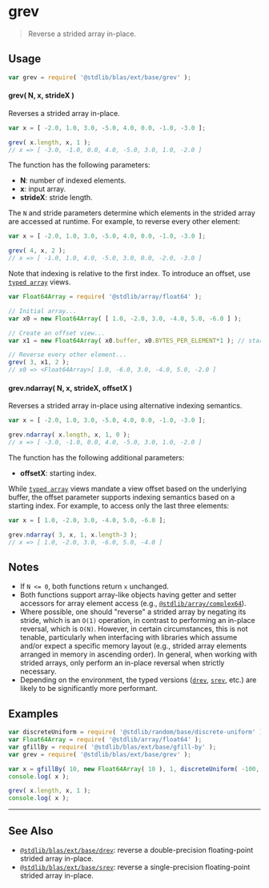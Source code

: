 <!--

@license Apache-2.0

Copyright (c) 2020 The Stdlib Authors.

Licensed under the Apache License, Version 2.0 (the "License");
you may not use this file except in compliance with the License.
You may obtain a copy of the License at

   http://www.apache.org/licenses/LICENSE-2.0

Unless required by applicable law or agreed to in writing, software
distributed under the License is distributed on an "AS IS" BASIS,
WITHOUT WARRANTIES OR CONDITIONS OF ANY KIND, either express or implied.
See the License for the specific language governing permissions and
limitations under the License.

-->

# grev

> Reverse a strided array in-place.

<section class="usage">

## Usage

```javascript
var grev = require( '@stdlib/blas/ext/base/grev' );
```

#### grev( N, x, strideX )

Reverses a strided array in-place.

```javascript
var x = [ -2.0, 1.0, 3.0, -5.0, 4.0, 0.0, -1.0, -3.0 ];

grev( x.length, x, 1 );
// x => [ -3.0, -1.0, 0.0, 4.0, -5.0, 3.0, 1.0, -2.0 ]
```

The function has the following parameters:

-   **N**: number of indexed elements.
-   **x**: input array.
-   **strideX**: stride length.

The `N` and stride parameters determine which elements in the strided array are accessed at runtime. For example, to reverse every other element:

```javascript
var x = [ -2.0, 1.0, 3.0, -5.0, 4.0, 0.0, -1.0, -3.0 ];

grev( 4, x, 2 );
// x => [ -1.0, 1.0, 4.0, -5.0, 3.0, 0.0, -2.0, -3.0 ]
```

Note that indexing is relative to the first index. To introduce an offset, use [`typed array`][mdn-typed-array] views.

```javascript
var Float64Array = require( '@stdlib/array/float64' );

// Initial array...
var x0 = new Float64Array( [ 1.0, -2.0, 3.0, -4.0, 5.0, -6.0 ] );

// Create an offset view...
var x1 = new Float64Array( x0.buffer, x0.BYTES_PER_ELEMENT*1 ); // start at 2nd element

// Reverse every other element...
grev( 3, x1, 2 );
// x0 => <Float64Array>[ 1.0, -6.0, 3.0, -4.0, 5.0, -2.0 ]
```

#### grev.ndarray( N, x, strideX, offsetX )

Reverses a strided array in-place using alternative indexing semantics.

```javascript
var x = [ -2.0, 1.0, 3.0, -5.0, 4.0, 0.0, -1.0, -3.0 ];

grev.ndarray( x.length, x, 1, 0 );
// x => [ -3.0, -1.0, 0.0, 4.0, -5.0, 3.0, 1.0, -2.0 ]
```

The function has the following additional parameters:

-   **offsetX**: starting index.

While [`typed array`][mdn-typed-array] views mandate a view offset based on the underlying buffer, the offset parameter supports indexing semantics based on a starting index. For example, to access only the last three elements:

```javascript
var x = [ 1.0, -2.0, 3.0, -4.0, 5.0, -6.0 ];

grev.ndarray( 3, x, 1, x.length-3 );
// x => [ 1.0, -2.0, 3.0, -6.0, 5.0, -4.0 ]
```

</section>

<!-- /.usage -->

<section class="notes">

## Notes

-   If `N <= 0`, both functions return `x` unchanged.
-   Both functions support array-like objects having getter and setter accessors for array element access (e.g., [`@stdlib/array/complex64`][@stdlib/array/complex64]).
-   Where possible, one should "reverse" a strided array by negating its stride, which is an `O(1)` operation, in contrast to performing an in-place reversal, which is `O(N)`. However, in certain circumstances, this is not tenable, particularly when interfacing with libraries which assume and/or expect a specific memory layout (e.g., strided array elements arranged in memory in ascending order). In general, when working with strided arrays, only perform an in-place reversal when strictly necessary.
-   Depending on the environment, the typed versions ([`drev`][@stdlib/blas/ext/base/drev], [`srev`][@stdlib/blas/ext/base/srev], etc.) are likely to be significantly more performant.

</section>

<!-- /.notes -->

<section class="examples">

## Examples

<!-- eslint no-undef: "error" -->

```javascript
var discreteUniform = require( '@stdlib/random/base/discrete-uniform' ).factory;
var Float64Array = require( '@stdlib/array/float64' );
var gfillBy = require( '@stdlib/blas/ext/base/gfill-by' );
var grev = require( '@stdlib/blas/ext/base/grev' );

var x = gfillBy( 10, new Float64Array( 10 ), 1, discreteUniform( -100, 100 ) );
console.log( x );

grev( x.length, x, 1 );
console.log( x );
```

</section>

<!-- /.examples -->

<!-- Section for related `stdlib` packages. Do not manually edit this section, as it is automatically populated. -->

<section class="related">

* * *

## See Also

-   <span class="package-name">[`@stdlib/blas/ext/base/drev`][@stdlib/blas/ext/base/drev]</span><span class="delimiter">: </span><span class="description">reverse a double-precision floating-point strided array in-place.</span>
-   <span class="package-name">[`@stdlib/blas/ext/base/srev`][@stdlib/blas/ext/base/srev]</span><span class="delimiter">: </span><span class="description">reverse a single-precision floating-point strided array in-place.</span>

</section>

<!-- /.related -->

<!-- Section for all links. Make sure to keep an empty line after the `section` element and another before the `/section` close. -->

<section class="links">

[mdn-typed-array]: https://developer.mozilla.org/en-US/docs/Web/JavaScript/Reference/Global_Objects/TypedArray

[@stdlib/array/complex64]: https://github.com/stdlib-js/stdlib/tree/develop/lib/node_modules/%40stdlib/array/complex64

[@stdlib/blas/ext/base/drev]: https://github.com/stdlib-js/stdlib/tree/develop/lib/node_modules/%40stdlib/blas/ext/base/drev

[@stdlib/blas/ext/base/srev]: https://github.com/stdlib-js/stdlib/tree/develop/lib/node_modules/%40stdlib/blas/ext/base/srev

<!-- <related-links> -->

<!-- </related-links> -->

</section>

<!-- /.links -->
